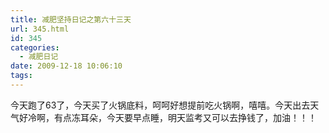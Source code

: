 ```yaml
---
title: 减肥坚持日记之第六十三天
url: 345.html
id: 345
categories:
  - 减肥日记
date: 2009-12-18 10:06:10
tags:
---
```


今天跑了63了，今天买了火锅底料，呵呵好想提前吃火锅啊，嘻嘻。今天出去天气好冷啊，有点冻耳朵，今天要早点睡，明天监考又可以去挣钱了，加油！！！